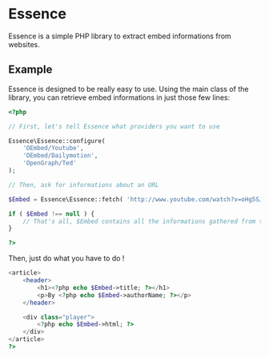 Essence
=======

Essence is a simple PHP library to extract embed informations from websites.

Example
-------

Essence is designed to be really easy to use.
Using the main class of the library, you can retrieve embed informations in just those few lines:

```php
<?php

// First, let's tell Essence what providers you want to use

Essence\Essence::configure(
	'OEmbed/Youtube',
	'OEmbed/Dailymotion',
	'OpenGraph/Ted'
);

// Then, ask for informations about an URL

$Embed = Essence\Essence::fetch( 'http://www.youtube.com/watch?v=oHg5SJYRHA0' );

if ( $Embed !== null ) {
	// That's all, $Embed contains all the informations gathered from the URL !
}

?>
```

Then, just do what you have to do !

```php
<article>
	<header>
		<h1><?php echo $Embed->title; ?></h1>
		<p>By <?php echo $Embed->authorName; ?></p>
	</header>

	<div class="player">
		<?php echo $Embed->html; ?>
	</div>
</article>
?>
```

